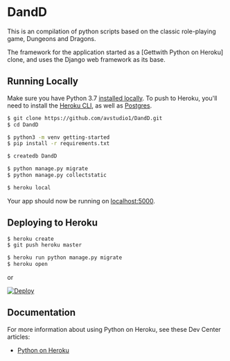 # DandD

This is an compilation of python scripts based on the classic role-playing game, Dungeons and Dragons.

The framework for the application started as a [Gettwith Python on Heroku] clone, and uses the Django
web framework as its base.
 
## Running Locally

Make sure you have Python 3.7 [installed locally](http://install.python-guide.org). To push to Heroku, you'll need to install the [Heroku CLI](https://devcenter.heroku.com/articles/heroku-cli), as well as [Postgres](https://devcenter.heroku.com/articles/heroku-postgresql#local-setup).

```sh
$ git clone https://github.com/avstudio1/DandD.git
$ cd DandD

$ python3 -m venv getting-started
$ pip install -r requirements.txt

$ createdb DandD

$ python manage.py migrate
$ python manage.py collectstatic

$ heroku local
```
Your app should now be running on [localhost:5000](http://localhost:5000/).

## Deploying to Heroku

```sh
$ heroku create
$ git push heroku master

$ heroku run python manage.py migrate
$ heroku open
```
or

[![Deploy](https://www.herokucdn.com/deploy/button.svg)](https://heroku.com/deploy)

## Documentation

For more information about using Python on Heroku, see these Dev Center articles:

- [Python on Heroku](https://devcenter.heroku.com/categories/python)
